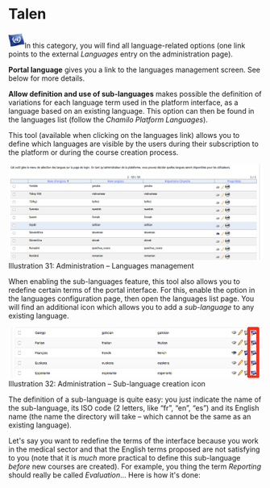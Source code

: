 # Talen

![](../../../../.gitbook/assets/graficos7.png)In this category, you will find all language-related options \(one link points to the external _Languages_ entry on the administration page\).

**Portal language** gives you a link to the languages management screen. See below for more details.

**Allow definition and use of sub-languages** makes possible the definition of variations for each language term used in the platform interface, as a language based on an existing language. This option can then be found in the languages list \(follow the _Chamilo Platform Languages_\).

This tool \(available when clicking on the languages link\) allows you to define which languages are visible by the users during their subscription to the platform or during the course creation process.

![](../../../../.gitbook/assets/langue%20%281%29.png)Illustration 31: Administration – Languages management

When enabling the sub-languages feature, this tool also allows you to redefine certain terms of the portal interface. For this, enable the option in the languages configuration page, then open the languages list page. You will find an additional icon which allows you to add a _sub-language_ to any existing language.

![](../../../../.gitbook/assets/graficos37.png)Illustration 32: Administration – Sub-language creation icon

The definition of a sub-language is quite easy: you just indicate the name of the sub-language, its ISO code \(2 letters, like “fr”, “en”, “es”\) and its English name \(the name the directory will take – which cannot be the same as an existing language\).

Let's say you want to redefine the terms of the interface because you work in the medical sector and that the English terms proposed are not satisfying to you \(note that it is _much_ more practical to define this sub-language _before_ new courses are created\). For example, you thing the term _Reporting_ should really be called _Evaluation_... Here is how it's done:

